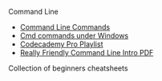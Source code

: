 Command Line 
 - [Command Line Commands](https://www.codecademy.com/articles/command-line-commands "Title")
 - [Cmd commands under Windows](https://www.thomas-krenn.com/en/wiki/Cmd_commands_under_Windows)
 - [Codecademy Pro Playlist](https://www.youtube.com/watch?v=AzWI9yyuAAU)
 - [Really Friendly Command Line Intro PDF](https://drive.google.com/file/d/1_2LTtR6f5bFCC5wjFZc9ILA7vmru7ShK/view)
 
Collection of beginners cheatsheets
